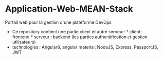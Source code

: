 # Application-Web-MEAN-Stack
Portail web pour la gestion d'une plateforme DevOps
* Ce repository contient une partie client et autre serveur:
      * client: frontend 
      * serveur : backend (les parties authentification et gestion utilisateurs)
* technologies : Angular8, angular material, NodeJS, Express, PassportJS, JWT
